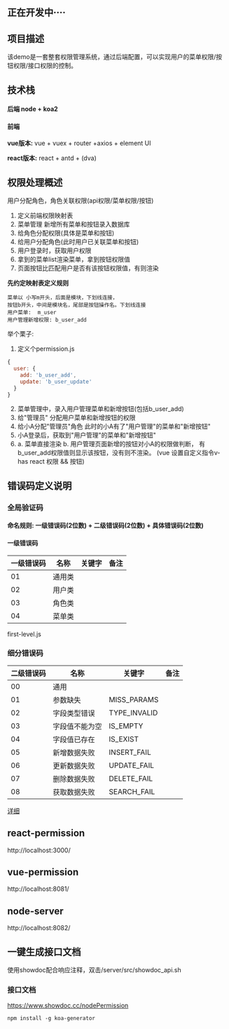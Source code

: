 
## 正在开发中····
## 项目描述
   该demo是一套整套权限管理系统，通过后端配置，可以实现用户的菜单权限/按钮权限/接口权限的控制。

  
## 技术栈
#### 后端 node + koa2   
#### 前端

**vue版本:** vue + vuex + router +axios + element UI


**react版本:** react + antd + (dva)

## 权限处理概述
 
用户分配角色，角色关联权限(api权限/菜单权限/按钮)
1. 定义前端权限映射表
2. 菜单管理 新增所有菜单和按钮录入数据库
3. 给角色分配权限(具体是菜单和按钮)
4. 给用户分配角色(此时用户已关联菜单和按钮)
5. 用户登录时，获取用户权限
6. 拿到的菜单list渲染菜单，拿到按钮权限值
7. 页面按钮比匹配用户是否有该按钮权限值，有则渲染

**先约定映射表定义规则**

    菜单以 小写m开头，后面是模块，下划线连接，
    按钮b开头，中间是模块名，尾部是按钮操作名。下划线连接
    用户菜单:  m_user
    用户管理新增权限: b_user_add
    
举个栗子:


1.  定义个permission.js
```js
{
  user: {
    add: 'b_user_add',
    update: 'b_user_update'
  }
}
```  
2. 菜单管理中，录入用户管理菜单和新增按钮(包括b_user_add)
3. 给"管理员" 分配用户菜单和新增按钮的权限
4. 给小A分配"管理员"角色
此时的小A有了"用户管理"的菜单和"新增按钮"
5. 小A登录后，获取到"用户管理"的菜单和"新增按钮"
6. 
    a. 菜单直接渲染
    b. 用户管理页面新增的按钮对小A的权限做判断，
    有b_user_add权限值则显示该按钮，没有则不渲染。
 (vue 设置自定义指令v-has  react  权限 && 按钮)   


## 错误码定义说明

### 全局验证码

#### 命名规则: 一级错误码(2位数) + 二级错误码(2位数) + 具体错误码(2位数)

#### 一级错误码
| 一级错误码  | 名称  | 关键字| 备注|
| ---- | ------  | ----| ----|
|  01 | 通用类  | |
|  02 | 用户类  | |
|  03 | 角色类  | |
|  04 | 菜单类  | |

first-level.js


### 细分错误码

| 二级错误码  | 名称  | 关键字| 备注|
| ---- | ------  | ----| ----|
|  00 |  通用 |   | |
|  01 | 参数缺失  | MISS_PARAMS| |
|  02 | 字段类型错误 | TYPE_INVALID | |
|  03 | 字段值不能为空  | IS_EMPTY | |
|  04 | 字段值已存在  | IS_EXIST| |
|  05 | 新增数据失败  | INSERT_FAIL | |
| 06 | 更新数据失败  | UPDATE_FAIL | |
| 07 | 删除数据失败  | DELETE_FAIL | |
| 08 | 获取数据失败  | SEARCH_FAIL | |

[详细](https://github.com/WiFiUncle/vue-react-node-permission/blob/master/server/src/code/错误码定义说明.md)








## react-permission

http://localhost:3000/

## vue-permission

http://localhost:8081/

## node-server

http://localhost:8082/

## 一键生成接口文档
使用showdoc配合响应注释，双击/server/src/showdoc_api.sh

### 接口文档
https://www.showdoc.cc/nodePermission


`npm install -g koa-generator`




